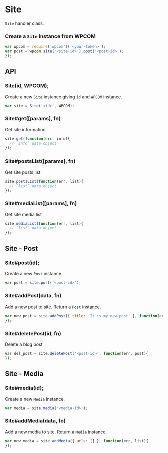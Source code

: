 
# Site

`Site` handler class.

### Create a `Site` instance from WPCOM

```js
var wpcom = require('wpcom')('<your-token>');
var post = wpcom.site('<site-id>').post('<post-id>');
});
```

## API

### Site(id, WPCOM);

Create a new `Site` instance giving `id` and `WPCOM` instance.

```js
var site = Site('<id>', WPCOM);
```

### Site#get([params], fn)

Get site information

```js
site.get(function(err, info){
  // `info` data object
});
```

### Site#postsList([params], fn)

Get site posts list

```js
site.postsList(function(err, list){
  // `list` data object
});
```

### Site#mediaList([params], fn)

Get site media list

```js
site.mediaList(function(err, list){
  // `list` data object
});
```

## Site - Post

### Site#post(id);

Create a new `Post` instance.

```js
var post = site.post('<post-id>');
```

### Site#addPost(data, fn)

Add a new post to site. Return a `Post` instance.

```js
var new_post = site.addPost({ title: 'It is my new post' }, function(err, post){
});
```

### Site#deletePost(id, fn)

Delete a blog post

```js
var del_post = site.deletePost('<post-id>', function(err, post){
});
```

## Site - Media

### Site#media(id);

Create a new `Media` instance.

```js
var media = site.media('<media-id>');
```

### Site#addMedia(data, fn)

Add a new media to site. Return a `Media` instance.

```js
var new_media = site.addMedia({ urls: [] }, function(err, list){
});
```
